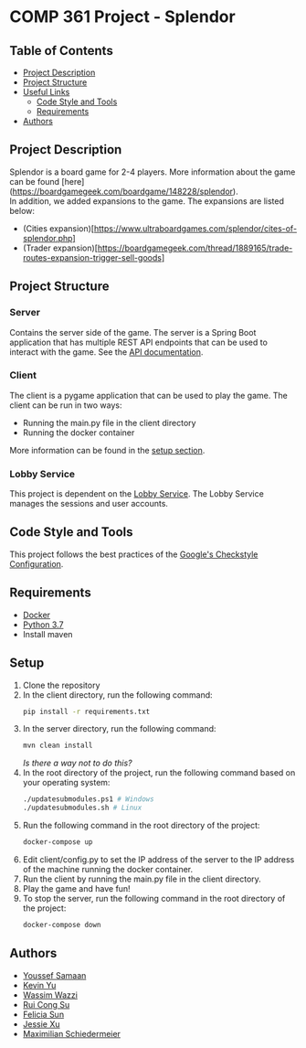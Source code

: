 # COMP 361 Project - Splendor

## Table of Contents

 * [Project Description](#project-description)
 * [Project Structure](#project-structure)
 * [Useful Links](#useful-links)
    * [Code Style and Tools](#code-style-and-tools)
    * [Requirements](#requirements)
 * [Authors](#authors)

## Project Description
Splendor is a board game for 2-4 players. More information about the game can be found [here]
(https://boardgamegeek.com/boardgame/148228/splendor). <br>
In addition, we added expansions to the game. The expansions are listed below:
* (Cities expansion)[https://www.ultraboardgames.com/splendor/cites-of-splendor.php]
* (Trader expansion)[https://boardgamegeek.com/thread/1889165/trade-routes-expansion-trigger-sell-goods]

## Project Structure

### Server

Contains the server side of the game. The server is a Spring Boot application that has multiple 
REST API endpoints that can be used to interact with the game.
See the [API documentation](docs/rest_interface_description.pdf).

### Client
The client is a pygame application that can be used to play the game. The client can be run in 
two ways:
* Running the main.py file in the client directory
* Running the docker container

More information can be found in the [setup section](##Setup).

### Lobby Service
This project is dependent on the [Lobby Service](https://github.com/m5c/BoardGamePlatform).
The Lobby Service manages the sessions and user accounts.


## Code Style and Tools

This project follows the best practices of the [Google's Checkstyle Configuration](https://raw.githubusercontent.com/checkstyle/checkstyle/master/src/main/resources/google_checks.xml).


## Requirements

* [Docker](https://docs.docker.com/install/)
* [Python 3.7](https://www.python.org/downloads/release/python-370/)
* Install maven


## Setup

1. Clone the repository
2. In the client directory, run the following command:
    ```bash
    pip install -r requirements.txt
    ```
3. In the server directory, run the following command:
    ```bash
    mvn clean install
    ```
   _Is there a way not to do this?_
4. In the root directory of the project, run the following command based on your operating system:
    ```bash
    ./updatesubmodules.ps1 # Windows
    ./updatesubmodules.sh # Linux
    ```
5. Run the following command in the root directory of the project:
    ```bash
    docker-compose up
    ```
6. Edit client/config.py to set the IP address of the server to the IP address of the machine
   running the docker container.
7. Run the client by running the main.py file in the client directory.
8. Play the game and have fun!
9. To stop the server, run the following command in the root directory of the project:
    ```bash
    docker-compose down
    ```


## Authors

 * [Youssef Samaan](https://github.com/YoussefSamaan2)
 * [Kevin Yu](https://github.com/iveykun)
 * [Wassim Wazzi](https://github.com/wassimwazzi)
 * [Rui Cong Su](https://github.com/a-lil-birb)
 * [Felicia Sun](https://github.com/Felicia-Sun)
 * [Jessie Xu](https://github.com/XiaoyuJessieXu1)
 * [Maximilian Schiedermeier](https://github.com/m5c)
 


